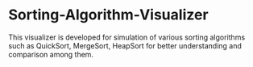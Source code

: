 # Sorting-Algorithm-Visualizer
This visualizer is developed for simulation of various sorting algorithms such as QuickSort, MergeSort, HeapSort for better understanding and comparison among them.
